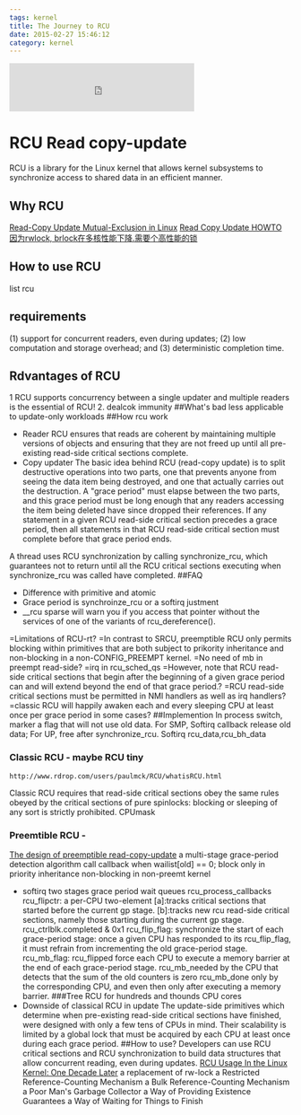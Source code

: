 ```yaml
---
tags: kernel
title: The Journey to RCU
date: 2015-02-27 15:46:12
category: kernel
---
```

<iframe frameborder="no" border="0" marginwidth="0" marginheight="0" width=330 height=86 src="http://music.163.com/outchain/player?type=2&id=444737&auto=1&height=66"></iframe>

# RCU Read copy-update
RCU is a library for the Linux kernel that allows kernel subsystems to 
synchronize access to shared data in an efficient manner.
## Why RCU
[Read-Copy Update Mutual-Exclusion in Linux](http://lse.sourceforge.net/locking/rcu/rcupdate_doc.html)
[Read Copy Update HOWTO](http://lse.sourceforge.net/locking/rcu/HOWTO/index.html)
[因为rwlock, brlock在多核性能下降.需要个高性能的锁](https://www.ibm.com/developerworks/cn/linux/l-rcu/)

## How to use RCU
list rcu

## requirements
(1) support for concurrent readers, even during updates;
(2) low computation and storage overhead; and 
(3) deterministic completion time.
## Rdvantages of RCU
1 RCU supports concurrency between a single updater and multiple readers is the  essential of RCU!
2. dealcok immunity
##What's bad
less applicable to update-only workloads
##How rcu work
* Reader
RCU ensures that reads are coherent by maintaining multiple versions of objects and ensuring that they are not freed up until all pre-existing read-side critical sections complete.
* Copy updater
The basic idea behind RCU (read-copy update) is to split destructive
operations into two parts, one that prevents anyone from seeing the data
item being destroyed, and one that actually carries out the destruction.
A "grace period" must elapse between the two parts, and this grace period
must be long enough that any readers accessing the item being deleted have 
since dropped their references.
If any statement in a given RCU read-side critical section precedes a grace period, 
then all statements in that RCU read-side critical section must complete before that grace period ends.

A thread uses RCU synchronization by calling synchronize_rcu,
which guarantees not to return until all the RCU critical sections executing 
when synchronize_rcu was called have completed.
##FAQ
* Difference with primitive and atomic
* Grace period is synchroinze_rcu or a softirq justment
* __rcu sparse will warn you if you access that pointer without the services of one of the variants of rcu_dereference().

=Limitations of RCU-rt?
=In contrast to SRCU, preemptible RCU only permits blocking within primitives that are both subject to prikority inheritance and non-blocking in a non-CONFIG_PREEMPT kernel.
=No need of mb in preempt read-side?
=irq in rcu_sched_qs
=However, note that RCU read-side critical sections that begin after the beginning of a given grace period can and will extend beyond the end of that grace period.?
=RCU read-side critical sections must be permitted in NMI handlers as well as irq handlers?
=classic RCU will happily awaken each and every sleeping CPU at least once per grace period in some cases?
##Implemention
In process switch, marker a  flag that will not use old data.
For SMP, Softirq callback release old data; 
For UP, free after synchronize_rcu.
Softirq rcu_data,rcu_bh_data
### Classic RCU  - maybe RCU tiny
	http://www.rdrop.com/users/paulmck/RCU/whatisRCU.html
Classic RCU requires that read-side critical sections obey the same rules obeyed by the critical sections of pure spinlocks: blocking or sleeping of any sort is strictly prohibited.
CPUmask
### Preemtible RCU -
[The design of preemptible read-copy-update](http://lwn.net/Articles/253651/)
 a multi-stage grace-period detection algorithm
call callback when wailist[old] == 0; 
	block only in priority inheritance non-blocking in non-preemt kernel
* softirq
	two stages grace period
	wait queues
	rcu_process_callbacks
	rcu_flipctr: a per-CPU two-element
		[a]:tracks critical sections that started before the current gp stage.
		[b]:tracks new rcu read-side critical sections, namely those starting during the current gp stage.
	rcu_ctrlblk.completed & 0x1
	rcu_flip_flag: synchronize the start of each grace-period stage: once a given CPU has responded to its rcu_flip_flag, it must refrain from incrementing the old grace-period stage. 
	rcu_mb_flag: rcu_flipped  force each CPU to execute a memory barrier at the end of each grace-period stage.
				rcu_mb_needed by the CPU that detects that the sum of the old counters is zero
				 rcu_mb_done only by the corresponding CPU, and even then only after executing a memory barrier.
###Tree RCU for hundreds and thounds CPU cores
* Downside of classical RCU in update
The update-side primitives which determine when pre-existing read-side critical sections have finished, 
	were designed with only a few tens of CPUs in mind.
Their scalability is limited by a global lock that must be acquired by each CPU at least once during each grace period.
##How to use?
Developers can use RCU critical sections and RCU synchronization to 
build data structures that allow concurrent reading, even during updates.
[RCU Usage In the Linux Kernel: One Decade Later](http://www2.rdrop.com/users/paulmck/techreports/RCUUsage.2013.02.24a.pdf)
a replacement of rw-lock
a Restricted Reference-Counting Mechanism 
a Bulk Reference-Counting Mechanism
a Poor Man's Garbage Collector
a Way of Providing Existence Guarantees
a Way of Waiting for Things to Finish

